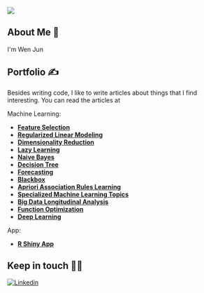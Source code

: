 ![](https://user-images.githubusercontent.com/74038190/240906093-9be4d344-6782-461a-b5a6-32a07bf7b34e.gif)
## About Me 👋

I'm Wen Jun

## Portfolio ✍️

Besides writing code, I like to write articles about things that I find interesting. You can read the articles at

Machine Learning:

- **[Feature Selection](https://wenjun78.github.io/Portfolio/Feature%Selection.html)**
- **[Regularized Linear Modeling](https://wenjun78.github.io/Portfolio/Regularized%Linear%Regression.html)**
- **[Dimensionality Reduction](https://wenjun78.github.io/Portfolio/Dimensionality%Reduction.html)**
- **[Lazy Learning](https://wenjun78.github.io/Portfolio/Lazy%Learning.html)**
- **[Naive Bayes](https://wenjun78.github.io/Portfolio/Naive%Bayes.html)**
- **[Decision Tree](https://wenjun78.github.io/Portfolio/Decision%Tree.html)**
- **[Forecasting](https://wenjun78.github.io/Portfolio/Forecasting.html)**
- **[Blackbox](https://wenjun78.github.io/Portfolio/Black%Box.html)**
- **[Apriori Association Rules Learning](https://wenjun78.github.io/Portfolio/Apriori%Association.html)**
- **[Specialized Machine Learning Topics](https://wenjun78.github.io/Portfolio/Specialized%Machine%Learning%Topics.html)**
- **[Big Data Longitudinal Analysis](https://wenjun78.github.io/Portfolio/Big%Data%Longitudinal%Analysis.html)**
- **[Function Optimization](https://wenjun78.github.io/Portfolio/Function%Optimization.html)**
- **[Deep Learning](https://wenjun78.github.io/Portfolio/22L8204%20Lau%20ZH5103%20Assignment%205.html)**

App:
- **[R Shiny App](https://f7cnn8-wj-lau.shinyapps.io/Assign5/)** 

## Keep in touch 👨‍💻

[![Linkedin](https://img.shields.io/badge/LinkedIn-0077B5?style=for-the-badge&logo=linkedin&logoColor=white)](https://www.linkedin.com/in/wjun/)
